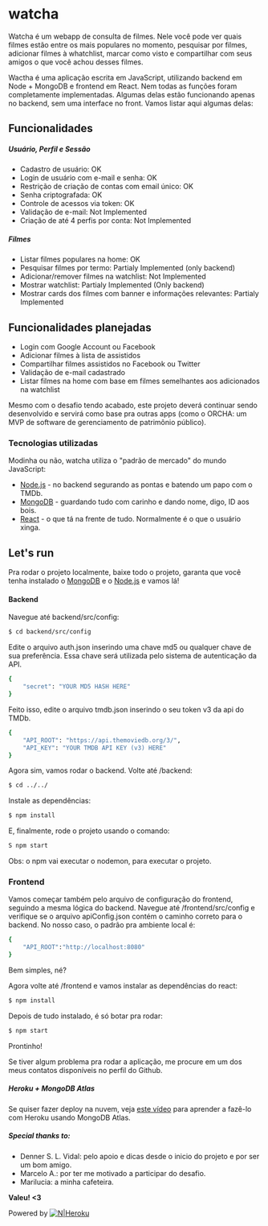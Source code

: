 # watcha

Watcha é um webapp de consulta de filmes. Nele você pode ver quais filmes estão entre os mais populares no momento, pesquisar por filmes, adicionar filmes à whatchlist, marcar como visto e compartilhar com seus amigos o que você achou desses filmes.

Wactha é uma aplicação escrita em JavaScript, utilizando backend em Node + MongoDB e frontend em React.
Nem todas as funções foram completamente implementadas. Algumas delas estão funcionando apenas no backend, sem uma interface no front. Vamos listar aqui algumas delas:

## Funcionalidades

##### Usuário, Perfil e Sessão

- Cadastro de usuário: OK
- Login de usuário com e-mail e senha: OK
- Restrição de criação de contas com email único: OK
- Senha criptografada: OK
- Controle de acessos via token: OK
- Validação de e-mail: Not Implemented
- Criação de até 4 perfis por conta: Not Implemented

##### Filmes

- Listar filmes populares na home: OK
- Pesquisar filmes por termo: Partialy Implemented (only backend)
- Adicionar/remover filmes na watchlist: Not Implemented
- Mostrar watchlist: Partialy Implemented (Only backend)
- Mostrar cards dos filmes com banner e informações relevantes: Partialy Implemented

## Funcionalidades planejadas

- Login com Google Account ou Facebook
- Adicionar filmes à lista de assistidos
- Compartilhar filmes assistidos no Facebook ou Twitter
- Validação de e-mail cadastrado
- Listar filmes na home com base em filmes semelhantes aos adicionados na watchlist

Mesmo com o desafio tendo acabado, este projeto deverá continuar sendo desenvolvido e servirá como base pra outras apps (como o ORCHA: um MVP de software de gerenciamento de patrimônio público).

### Tecnologias utilizadas

Modinha ou não, watcha utiliza o "padrão de mercado" do mundo JavaScript:

- [Node.js] - no backend segurando as pontas e batendo um papo com o TMDb.
- [MongoDB] - guardando tudo com carinho e dando nome, digo, ID aos bois.
- [React] - o que tá na frente de tudo. Normalmente é o que o usuário xinga.

## Let's run

Pra rodar o projeto localmente, baixe todo o projeto, garanta que você tenha instalado o [MongoDB] e o [Node.js] e vamos lá!

#### Backend

Navegue até backend/src/config:

```sh
$ cd backend/src/config
```

Edite o arquivo auth.json inserindo uma chave md5 ou qualquer chave de sua preferência. Essa chave será utilizada pelo sistema de autenticação da API.

```sh
{
    "secret": "YOUR MD5 HASH HERE"
}
```

Feito isso, edite o arquivo tmdb.json inserindo o seu token v3 da api do TMDb.

```sh
{
    "API_ROOT": "https://api.themoviedb.org/3/",
    "API_KEY": "YOUR TMDB API KEY (v3) HERE"
}
```

Agora sim, vamos rodar o backend. Volte até /backend:

```sh
$ cd ../../
```

Instale as dependências:

```sh
$ npm install
```

E, finalmente, rode o projeto usando o comando:

```sh
S npm start
```

Obs: o npm vai executar o nodemon, para executar o projeto.

### Frontend

Vamos começar também pelo arquivo de configuração do frontend, seguindo a mesma lógica do backend.
Navegue até /frontend/src/config e verifique se o arquivo apiConfig.json contém o caminho correto para o backend. No nosso caso, o padrão pra ambiente local é:

```sh
{
    "API_ROOT":"http://localhost:8080"
}
```

Bem simples, né?

Agora volte até /frontend e vamos instalar as dependências do react:

```sh
$ npm install
```

Depois de tudo instalado, é só botar pra rodar:

```sh
$ npm start
```

Prontinho!

Se tiver algum problema pra rodar a aplicação, me procure em um dos meus contatos disponíveis no perfil do Github.

##### Heroku + MongoDB Atlas

Se quiser fazer deploy na nuvem, veja [este vídeo](https://youtu.be/-j7vLmBMsEU) para aprender a fazê-lo com Heroku usando MongoDB Atlas.

##### Special thanks to:

- Denner S. L. Vidal: pelo apoio e dicas desde o inicio do projeto e por ser um bom amigo.
- Marcelo A.: por ter me motivado a participar do desafio.
- Marilucia: a minha cafeteira.

**Valeu! <3**

Powered by
[![N|Heroku](https://cdn.iconscout.com/icon/free/png-256/heroku-10-1175213.png?h=100)](https://heroku.com)

[//]: # "These are reference links used in the body of this note and get stripped out when the markdown processor does its job. There is no need to format nicely because it shouldn't be seen. Thanks SO - http://stackoverflow.com/questions/4823468/store-comments-in-markdown-syntax"
[mongodb]: https://mongodb.com
[node.js]: http://nodejs.org
[react]: http://reactjs.org
